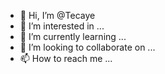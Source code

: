 - 👋 Hi, I’m @Tecaye
- 👀 I’m interested in ...
- 🌱 I’m currently learning ...
- 💞️ I’m looking to collaborate on ...
- 📫 How to reach me ...

<!---
Tecaye/Tecaye is a ✨ special ✨ repository because its `README.md` (this file) appears on your GitHub profile.
You can click the Preview link to take a look at your changes.
--->
